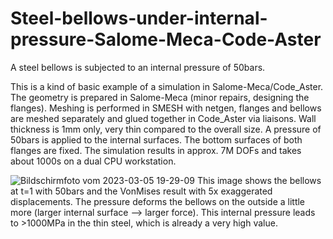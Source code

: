 # Steel-bellows-under-internal-pressure-Salome-Meca-Code-Aster
A steel bellows is subjected to an internal pressure of 50bars.

This is a kind of basic example of a simulation in Salome-Meca/Code_Aster. The geometry is prepared in Salome-Meca (minor repairs, designing the flanges). Meshing is performed in SMESH with netgen, flanges and bellows are meshed separately and glued together in Code_Aster via liaisons. Wall thickness is 1mm only, very thin compared to the overall size. A pressure of 50bars is applied to the internal surfaces. The bottom surfaces of both flanges are fixed. The simulation results in approx. 7M DOFs and takes about 1000s on a dual CPU workstation.

![Bildschirmfoto vom 2023-03-05 19-29-09](https://user-images.githubusercontent.com/89903493/222978925-e82c081c-44a5-4e45-8a42-495ef73f1ee9.png)
This image shows the bellows at t=1 with 50bars and the VonMises result with 5x exaggerated displacements. The pressure deforms the bellows on the outside a little more (larger internal surface --> larger force). This internal pressure leads to >1000MPa in the thin steel, which is already a very high value.
